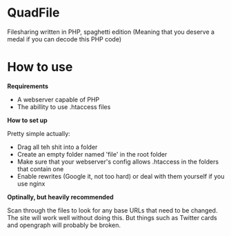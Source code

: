 QuadFile
========

Filesharing written in PHP, spaghetti edition
(Meaning that you deserve a medal if you can decode this PHP code)

How to use
========

**Requirements**

* A webserver capable of PHP
* The abillity to use .htaccess files

**How to set up**

Pretty simple actually:

* Drag all teh shit into a folder
* Create an empty folder named 'file' in the root folder
* Make sure that your webserver's config allows .htaccess in the folders that contain one
* Enable rewrites (Google it, not too hard) or deal with them yourself if you use nginx

**Optinally, but heavily recommended**

Scan through the files to look for any base URLs that need to be changed.  
The site will work well without doing this. But things such as Twitter cards and opengraph will probably be broken.
